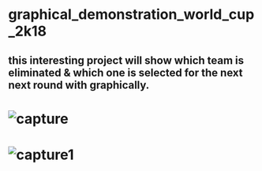 # graphical_demonstration_world_cup_2k18
  ## this interesting project will show which team is eliminated & which one is selected for the next next round with graphically.
# ![capture](https://user-images.githubusercontent.com/18087611/42742309-a066f79e-88db-11e8-9531-1d79ece13ed8.JPG)
# ![capture1](https://user-images.githubusercontent.com/18087611/42736218-323cc2dc-8884-11e8-9186-0fd83221b69d.JPG)
